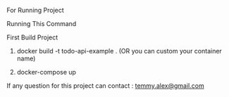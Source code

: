 For Running Project

Running This Command

First Build Project
1. docker build -t todo-api-example .
(OR you can custom your container name)

2. docker-compose up

If any question for this project can contact : temmy.alex@gmail.com

